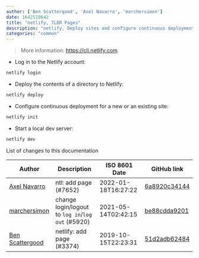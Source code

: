 ```yaml
---
author: ['Ben Scattergood', 'Axel Navarro', 'marchersimon']
date: 1642519642
title: "netlify, TLDR Pages"
description: "netlify, Deploy sites and configure continuous deployment to the Netlify platform."
categories: "common"
---
```

> More information: <https://cli.netlify.com>.

- Log in to the Netlify account:

```bash
netlify login
```

- Deploy the contents of a directory to Netlify:

```bash
netlify deploy
```

- Configure continuous deployment for a new or an existing site:

```bash
netlify init
```

- Start a local dev server:

```bash
netlify dev
```
List of changes to this documentation


Author | Description | ISO 8601 Date | GitHub link
------|-----|-----|-----
[Axel Navarro](mailto:navarroaxel@gmail.com) | ntl: add page (#7652) | 2022-01-18T16:27:22 | [6a8920c34144](https://github.com/tldr-pages/tldr/commit/6a8920c34144237289ab43960d251a06b3788e36)
[marchersimon](mailto:50295997+marchersimon@users.noreply.github.com) | change login/logout to `log in`/`log out` (#5920) | 2021-05-14T02:42:15 | [be88cdda9201](https://github.com/tldr-pages/tldr/commit/be88cdda9201a6262af27d8788e222b5df98cc9c)
[Ben Scattergood](mailto:benscattergood@gmail.com) | netlify: add page (#3374) | 2019-10-15T22:23:31 | [51d2adb62484](https://github.com/tldr-pages/tldr/commit/51d2adb62484be2a69970df4d5c03f069d714ff2)

